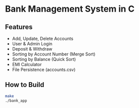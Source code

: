 # Bank Management System in C

## Features
- Add, Update, Delete Accounts
- User & Admin Login
- Deposit & Withdraw
- Sorting by Account Number (Merge Sort)
- Sorting by Balance (Quick Sort)
- EMI Calculator
- File Persistence (accounts.csv)

## How to Build
```bash
make
./bank_app
```
